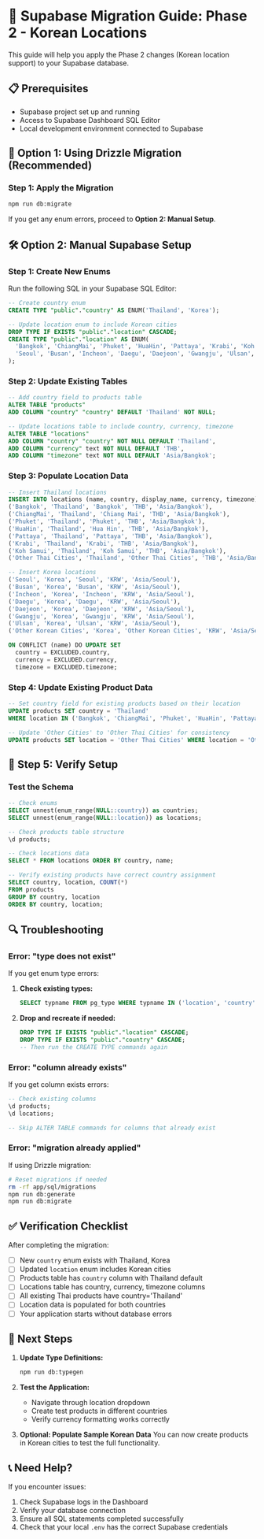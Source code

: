 # 🚀 Supabase Migration Guide: Phase 2 - Korean Locations

This guide will help you apply the Phase 2 changes (Korean location support) to your Supabase database.

## 📋 **Prerequisites**

- Supabase project set up and running
- Access to Supabase Dashboard SQL Editor
- Local development environment connected to Supabase

## 🔧 **Option 1: Using Drizzle Migration (Recommended)**

### Step 1: Apply the Migration
```bash
npm run db:migrate
```

If you get any enum errors, proceed to **Option 2: Manual Setup**.

## 🛠️ **Option 2: Manual Supabase Setup**

### Step 1: Create New Enums

Run the following SQL in your Supabase SQL Editor:

```sql
-- Create country enum
CREATE TYPE "public"."country" AS ENUM('Thailand', 'Korea');

-- Update location enum to include Korean cities
DROP TYPE IF EXISTS "public"."location" CASCADE;
CREATE TYPE "public"."location" AS ENUM(
  'Bangkok', 'ChiangMai', 'Phuket', 'HuaHin', 'Pattaya', 'Krabi', 'Koh Samui', 'Other Thai Cities',
  'Seoul', 'Busan', 'Incheon', 'Daegu', 'Daejeon', 'Gwangju', 'Ulsan', 'Other Korean Cities'
);
```

### Step 2: Update Existing Tables

```sql
-- Add country field to products table
ALTER TABLE "products" 
ADD COLUMN "country" "country" DEFAULT 'Thailand' NOT NULL;

-- Update locations table to include country, currency, timezone
ALTER TABLE "locations" 
ADD COLUMN "country" "country" NOT NULL DEFAULT 'Thailand',
ADD COLUMN "currency" text NOT NULL DEFAULT 'THB',
ADD COLUMN "timezone" text NOT NULL DEFAULT 'Asia/Bangkok';
```

### Step 3: Populate Location Data

```sql
-- Insert Thailand locations
INSERT INTO locations (name, country, display_name, currency, timezone) VALUES
('Bangkok', 'Thailand', 'Bangkok', 'THB', 'Asia/Bangkok'),
('ChiangMai', 'Thailand', 'Chiang Mai', 'THB', 'Asia/Bangkok'),
('Phuket', 'Thailand', 'Phuket', 'THB', 'Asia/Bangkok'),
('HuaHin', 'Thailand', 'Hua Hin', 'THB', 'Asia/Bangkok'),
('Pattaya', 'Thailand', 'Pattaya', 'THB', 'Asia/Bangkok'),
('Krabi', 'Thailand', 'Krabi', 'THB', 'Asia/Bangkok'),
('Koh Samui', 'Thailand', 'Koh Samui', 'THB', 'Asia/Bangkok'),
('Other Thai Cities', 'Thailand', 'Other Thai Cities', 'THB', 'Asia/Bangkok'),

-- Insert Korea locations  
('Seoul', 'Korea', 'Seoul', 'KRW', 'Asia/Seoul'),
('Busan', 'Korea', 'Busan', 'KRW', 'Asia/Seoul'),
('Incheon', 'Korea', 'Incheon', 'KRW', 'Asia/Seoul'),
('Daegu', 'Korea', 'Daegu', 'KRW', 'Asia/Seoul'),
('Daejeon', 'Korea', 'Daejeon', 'KRW', 'Asia/Seoul'),
('Gwangju', 'Korea', 'Gwangju', 'KRW', 'Asia/Seoul'),
('Ulsan', 'Korea', 'Ulsan', 'KRW', 'Asia/Seoul'),
('Other Korean Cities', 'Korea', 'Other Korean Cities', 'KRW', 'Asia/Seoul')

ON CONFLICT (name) DO UPDATE SET
  country = EXCLUDED.country,
  currency = EXCLUDED.currency,
  timezone = EXCLUDED.timezone;
```

### Step 4: Update Existing Product Data

```sql
-- Set country field for existing products based on their location
UPDATE products SET country = 'Thailand' 
WHERE location IN ('Bangkok', 'ChiangMai', 'Phuket', 'HuaHin', 'Pattaya', 'Krabi', 'Koh Samui', 'Other Cities');

-- Update 'Other Cities' to 'Other Thai Cities' for consistency
UPDATE products SET location = 'Other Thai Cities' WHERE location = 'Other Cities';
```

## 🧪 **Step 5: Verify Setup**

### Test the Schema
```sql
-- Check enums
SELECT unnest(enum_range(NULL::country)) as countries;
SELECT unnest(enum_range(NULL::location)) as locations;

-- Check products table structure
\d products;

-- Check locations data
SELECT * FROM locations ORDER BY country, name;

-- Verify existing products have correct country assignment
SELECT country, location, COUNT(*) 
FROM products 
GROUP BY country, location 
ORDER BY country, location;
```

## 🔍 **Troubleshooting**

### Error: "type does not exist"
If you get enum type errors:

1. **Check existing types:**
   ```sql
   SELECT typname FROM pg_type WHERE typname IN ('location', 'country');
   ```

2. **Drop and recreate if needed:**
   ```sql
   DROP TYPE IF EXISTS "public"."location" CASCADE;
   DROP TYPE IF EXISTS "public"."country" CASCADE;
   -- Then run the CREATE TYPE commands again
   ```

### Error: "column already exists"
If you get column exists errors:
```sql
-- Check existing columns
\d products;
\d locations;

-- Skip ALTER TABLE commands for columns that already exist
```

### Error: "migration already applied"
If using Drizzle migration:
```bash
# Reset migrations if needed
rm -rf app/sql/migrations
npm run db:generate
npm run db:migrate
```

## ✅ **Verification Checklist**

After completing the migration:

- [ ] New `country` enum exists with Thailand, Korea
- [ ] Updated `location` enum includes Korean cities
- [ ] Products table has `country` column with Thailand default
- [ ] Locations table has country, currency, timezone columns
- [ ] All existing Thai products have country='Thailand'
- [ ] Location data is populated for both countries
- [ ] Your application starts without database errors

## 🎯 **Next Steps**

1. **Update Type Definitions:**
   ```bash
   npm run db:typegen
   ```

2. **Test the Application:**
   - Navigate through location dropdown
   - Create test products in different countries
   - Verify currency formatting works correctly

3. **Optional: Populate Sample Korean Data**
   You can now create products in Korean cities to test the full functionality.

## 📞 **Need Help?**

If you encounter issues:
1. Check Supabase logs in the Dashboard
2. Verify your database connection
3. Ensure all SQL statements completed successfully
4. Check that your local `.env` has the correct Supabase credentials
